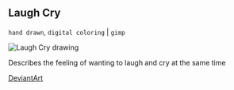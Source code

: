 ## Laugh Cry

`hand drawn`, `digital coloring` | `gimp`

![Laugh Cry drawing](../images/drawings/laugh_cry.png "Laugh Cry")

Describes the feeling of wanting to laugh and cry at the same time

<a class="button" href="https://www.deviantart.com/darkdimensiongd/art/Laugh-Cry-866996291">DeviantArt</a>
